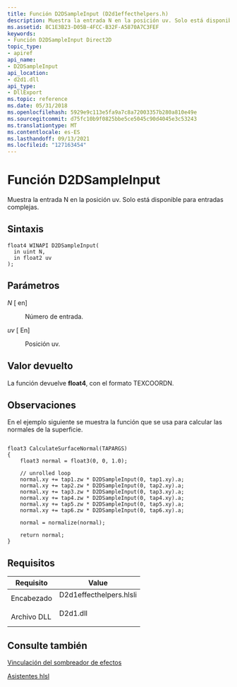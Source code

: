 ```yaml
---
title: Función D2DSampleInput (D2d1effecthelpers.h)
description: Muestra la entrada N en la posición uv. Solo está disponible para entradas complejas.
ms.assetid: 8C1E3B23-D05B-4FCC-B32F-A5870A7C3FEF
keywords:
- Función D2DSampleInput Direct2D
topic_type:
- apiref
api_name:
- D2DSampleInput
api_location:
- d2d1.dll
api_type:
- DllExport
ms.topic: reference
ms.date: 05/31/2018
ms.openlocfilehash: 5929e9c113e5fa9a7c8a72003357b280a810e49e
ms.sourcegitcommit: d75fc10b9f0825bbe5ce5045c90d4045e3c53243
ms.translationtype: MT
ms.contentlocale: es-ES
ms.lasthandoff: 09/13/2021
ms.locfileid: "127163454"
---
```

# <a name="d2dsampleinput-function"></a>Función D2DSampleInput

Muestra la entrada N en la posición uv. Solo está disponible para entradas complejas.

## <a name="syntax"></a>Sintaxis

``` syntax
float4 WINAPI D2DSampleInput(
  in uint N,
  in float2 uv
);
```

## <a name="parameters"></a>Parámetros

<dl> <dt>

*N* \[ en\]
</dt> <dd>

Número de entrada.

</dd> <dt>

*uv* \[ En\]
</dt> <dd>

Posición uv.

</dd> </dl>

## <a name="return-value"></a>Valor devuelto

La función devuelve **float4**, con el formato TEXCOORDN.

## <a name="remarks"></a>Observaciones

En el ejemplo siguiente se muestra la función que se usa para calcular las normales de la superficie.

``` syntax
   
float3 CalculateSurfaceNormal(TAPARGS)  
{  
    float3 normal = float3(0, 0, 1.0);  
  
    // unrolled loop  
    normal.xy += tap1.zw * D2DSampleInput(0, tap1.xy).a;  
    normal.xy += tap2.zw * D2DSampleInput(0, tap2.xy).a;  
    normal.xy += tap3.zw * D2DSampleInput(0, tap3.xy).a;  
    normal.xy += tap4.zw * D2DSampleInput(0, tap4.xy).a;  
    normal.xy += tap5.zw * D2DSampleInput(0, tap5.xy).a;  
    normal.xy += tap6.zw * D2DSampleInput(0, tap6.xy).a;  
  
    normal = normalize(normal);  
      
    return normal;  
}  
```

## <a name="requirements"></a>Requisitos



| Requisito | Value |
|-------------------|----------------------------------------------------------------------------------------------------|
| Encabezado<br/> | <dl> <dt>D2d1effecthelpers.hlsli</dt> </dl> |
| Archivo DLL<br/>    | <dl> <dt>D2d1.dll</dt> </dl>                |



## <a name="see-also"></a>Consulte también

<dl> <dt>

[Vinculación del sombreador de efectos](effect-shader-linking.md)
</dt> <dt>

[Asistentes hlsl](hlsl-helpers.md)
</dt> </dl>

 

 





